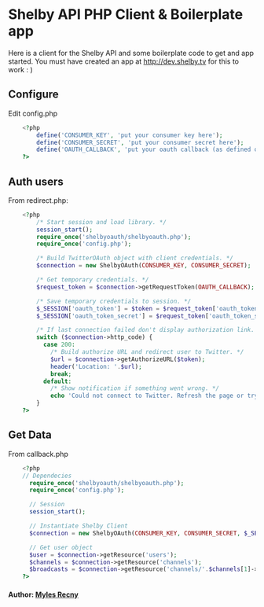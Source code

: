 # Shelby API PHP Client & Boilerplate app
Here is a client for the Shelby API and some boilerplate code to get and app started. You must have created an app at http://dev.shelby.tv for this to work : )

## Configure
Edit config.php

``` php
	<?php
		define('CONSUMER_KEY', 'put your consumer key here');
		define('CONSUMER_SECRET', 'put your consumer secret here');
		define('OAUTH_CALLBACK', 'put your oauth callback (as defined on dev.shelby.tv) here');
	?>
```

## Auth users
From redirect.php:

``` php
	<?php
		/* Start session and load library. */
		session_start();
		require_once('shelbyoauth/shelbyoauth.php');
		require_once('config.php');

		/* Build TwitterOAuth object with client credentials. */
		$connection = new ShelbyOAuth(CONSUMER_KEY, CONSUMER_SECRET);

		/* Get temporary credentials. */
		$request_token = $connection->getRequestToken(OAUTH_CALLBACK);

		/* Save temporary credentials to session. */
		$_SESSION['oauth_token'] = $token = $request_token['oauth_token'];
		$_SESSION['oauth_token_secret'] = $request_token['oauth_token_secret'];

		/* If last connection failed don't display authorization link. */
		switch ($connection->http_code) {
		  case 200:
		    /* Build authorize URL and redirect user to Twitter. */
		    $url = $connection->getAuthorizeURL($token);
		    header('Location: '.$url); 
		    break;
		  default:
		    /* Show notification if something went wrong. */
		    echo 'Could not connect to Twitter. Refresh the page or try again later.';
		}
	?>
```

## Get Data
From callback.php

``` php
	<?php
  	// Dependecies
	  require_once('shelbyoauth/shelbyoauth.php');
	  require_once('config.php');

	  // Session
	  session_start();

	  // Instantiate Shelby Client
	  $connection = new ShelbyOAuth(CONSUMER_KEY, CONSUMER_SECRET, $_SESSION['oauth_token'], $_SESSION['oauth_token_secret']);

	  // Get user object
	  $user = $connection->getResource('users');
	  $channels = $connection->getResource('channels');
	  $broadcasts = $connection->getResource('channels/'.$channels[1]->_id.'/broadcasts');
	?>
```


#### Author: [Myles Recny](http://www.github.com/mkrecny)